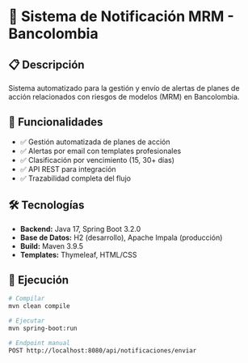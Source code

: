 # 🚀 Sistema de Notificación MRM - Bancolombia

## 📋 Descripción
Sistema automatizado para la gestión y envío de alertas de planes de acción relacionados con riesgos de modelos (MRM) en Bancolombia.

## 🎯 Funcionalidades
- ✅ Gestión automatizada de planes de acción
- ✅ Alertas por email con templates profesionales
- ✅ Clasificación por vencimiento (15, 30+ días)
- ✅ API REST para integración
- ✅ Trazabilidad completa del flujo

## 🛠️ Tecnologías
- **Backend:** Java 17, Spring Boot 3.2.0
- **Base de Datos:** H2 (desarrollo), Apache Impala (producción)
- **Build:** Maven 3.9.5
- **Templates:** Thymeleaf, HTML/CSS

## 🚀 Ejecución
```bash
# Compilar
mvn clean compile

# Ejecutar
mvn spring-boot:run

# Endpoint manual
POST http://localhost:8080/api/notificaciones/enviar